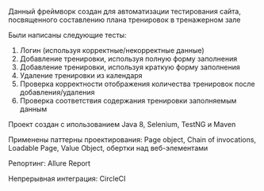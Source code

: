 Данный фреймворк создан для автоматизации тестирования сайта, посвященного составлению плана тренировок в тренажерном зале


Были написаны следующие тесты:

1. Логин (используя корректные/некорректные данные)
2. Добавление тренировки, используя полную форму заполнения
3. Добавление тренировки, используя краткую форму заполнения
4. Удаление тренировки из календаря
5. Проверка корректности отображения количества тренировок после добавления/удаления
6. Проверка соответствия содержания тренировки заполняемым данным

Проект создан с ипользованием Java 8, Selenium, TestNG и Maven

Применены паттерны проектирования: Page object, Chain of invocations, Loadable Page, Value Object, обертки над веб-элементами

Репортинг: Allure Report

Непрерывная интеграция: CircleCI